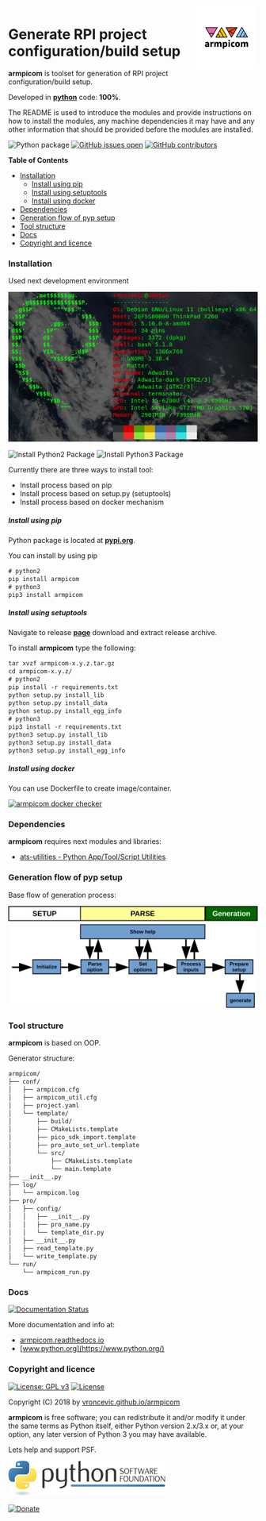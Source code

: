 <img align="right" src="https://raw.githubusercontent.com/vroncevic/armpicom/dev/docs/armpicom_logo.png" width="25%">

# Generate RPI project configuration/build setup

**armpicom** is toolset for generation of RPI project configuration/build setup.

Developed in **[python](https://www.python.org/)** code: **100%**.

The README is used to introduce the modules and provide instructions on
how to install the modules, any machine dependencies it may have and any
other information that should be provided before the modules are installed.

![Python package](https://github.com/vroncevic/armpicom/workflows/Python%20package/badge.svg?branch=master) [![GitHub issues open](https://img.shields.io/github/issues/vroncevic/armpicom.svg)](https://github.com/vroncevic/armpicom/issues) [![GitHub contributors](https://img.shields.io/github/contributors/vroncevic/armpicom.svg)](https://github.com/vroncevic/armpicom/graphs/contributors)

<!-- START doctoc generated TOC please keep comment here to allow auto update -->
<!-- DON'T EDIT THIS SECTION, INSTEAD RE-RUN doctoc TO UPDATE -->
**Table of Contents**

- [Installation](#installation)
    - [Install using pip](#install-using-pip)
    - [Install using setuptools](#install-using-setuptools)
    - [Install using docker](#install-using-docker)
- [Dependencies](#dependencies)
- [Generation flow of pyp setup](#generation-flow-of-pyp-setup)
- [Tool structure](#tool-structure)
- [Docs](#docs)
- [Copyright and licence](#copyright-and-licence)

<!-- END doctoc generated TOC please keep comment here to allow auto update -->

### Installation

Used next development environment

![Development environment](https://raw.githubusercontent.com/vroncevic/armpicom/dev/docs/debtux.png)

![Install Python2 Package](https://github.com/vroncevic/armpicom/workflows/Install%20Python2%20Package%20armpicom/badge.svg?branch=master) ![Install Python3 Package](https://github.com/vroncevic/armpicom/workflows/Install%20Python3%20Package%20armpicom/badge.svg?branch=master)

Currently there are three ways to install tool:
* Install process based on pip
* Install process based on setup.py (setuptools)
* Install process based on docker mechanism

##### Install using pip

Python package is located at **[pypi.org](https://pypi.org/project/armpicom/)**.

You can install by using pip
```
# python2
pip install armpicom
# python3
pip3 install armpicom
```

##### Install using setuptools

Navigate to release **[page](https://github.com/vroncevic/armpicom/releases/)** download and extract release archive.

To install **armpicom** type the following:
```
tar xvzf armpicom-x.y.z.tar.gz
cd armpicom-x.y.z/
# python2
pip install -r requirements.txt
python setup.py install_lib
python setup.py install_data
python setup.py install_egg_info
# python3
pip3 install -r requirements.txt
python3 setup.py install_lib
python3 setup.py install_data
python3 setup.py install_egg_info
```

##### Install using docker

You can use Dockerfile to create image/container.

[![armpicom docker checker](https://github.com/vroncevic/armpicom/workflows/armpicom%20docker%20checker/badge.svg)](https://github.com/vroncevic/armpicom/actions?query=workflow%3A%22armpicom+docker+checker%22)

### Dependencies

**armpicom** requires next modules and libraries:

* [ats-utilities - Python App/Tool/Script Utilities](https://pypi.org/project/ats-utilities/)

### Generation flow of pyp setup

Base flow of generation process:

![Setup generation flow](https://raw.githubusercontent.com/vroncevic/armpicom/dev/docs/python_setup_flow.png)

### Tool structure

**armpicom** is based on OOP.

Generator structure:

```
armpicom/
├── conf/
│   ├── armpicom.cfg
│   ├── armpicom_util.cfg
│   ├── project.yaml
│   └── template/
│       ├── build/
│       ├── CMakeLists.template
│       ├── pico_sdk_import.template
│       ├── pro_auto_set_url.template
│       └── src/
│           ├── CMakeLists.template
│           └── main.template
├── __init__.py
├── log/
│   └── armpicom.log
├── pro/
│   ├── config/
│   │   ├── __init__.py
│   │   ├── pro_name.py
│   │   └── template_dir.py
│   ├── __init__.py
│   ├── read_template.py
│   └── write_template.py
└── run/
    └── armpicom_run.py
```

### Docs

[![Documentation Status](https://readthedocs.org/projects/armpicom/badge/?version=latest)](https://armpicom.readthedocs.io/en/latest/?badge=latest)

More documentation and info at:

* [armpicom.readthedocs.io](https://armpicom.readthedocs.io/en/latest/)
* [www.python.org](https://www.python.org/)

### Copyright and licence

[![License: GPL v3](https://img.shields.io/badge/License-GPLv3-blue.svg)](https://www.gnu.org/licenses/gpl-3.0) [![License](https://img.shields.io/badge/License-Apache%202.0-blue.svg)](https://opensource.org/licenses/Apache-2.0)

Copyright (C) 2018 by [vroncevic.github.io/armpicom](https://vroncevic.github.io/armpicom)

**armpicom** is free software; you can redistribute it and/or modify
it under the same terms as Python itself, either Python version 2.x/3.x or,
at your option, any later version of Python 3 you may have available.

Lets help and support PSF.

[![Python Software Foundation](https://raw.githubusercontent.com/vroncevic/armpicom/dev/docs/psf-logo-alpha.png)](https://www.python.org/psf/)

[![Donate](https://www.paypalobjects.com/en_US/i/btn/btn_donateCC_LG.gif)](https://psfmember.org/index.php?q=civicrm/contribute/transact&reset=1&id=2)
